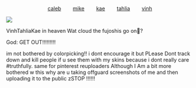 
        [caleb](https://github.com/zombehattack)   [mike](https://github.com/mkeitstop)   [kae](https://github.com/akutaguro)   [tahlia](https://github.com/FIeshwater)   [vinh](https://github.com/skincarver) 

   ![](https://files.catbox.moe/dzsirv.webp)


VinhTahliaKae in heaven Wat cloud the fujoshis go on👀?

God: GET OUT!!!!!!!!!


im not bothered by colorpicking!! i dont encourage it but PLease Dont track down and kill people if u see them with my skins because i dont really care #truthfully. same for pinterest reuploaders Although I Am a bit more bothered w this why are u taking offguard screenshots of me and then uploading it to the public zSTOP !!!!!!
